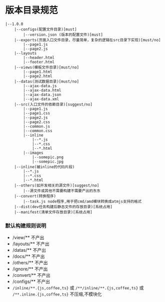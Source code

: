 # 版本目录规范
```
|--1.0.0
    |--configs(配置文件目录)[must]
        |--version.json (版本的配置文件)[must]
    |--exports(页面入口文件目录，尽量简单，复杂的逻辑在src目录下实现)[must/no]
        |--page1.js
        |--page2.js
    |--layouts
        |--header.html
        |--footer.html
    |--views(模板文件目录)[must/no]
        |--page1.html
        |--page2.html
    |--datas(测试数据目录)[must/no]
        |--ajax-data.js
        |--ajax-data.html
        |--ajax-data.json
        |--ajax-data.xml
    |--src(入口文件的依赖目录)[suggest/no]
        |--page1.js
        |--page1.css
        |--page2.js
        |--page2.css
        |--common.js
        |--common.css
        |--inline
            |--*.js
            |--*.css
            |--*.html
        |--images
            |--somepic.png
            |--somepic.jpg
    |--inline(被inline的代码片段)
        |--*.js
        |--*.css
        |--*.html
    |--others(如开发相关的源文件)[suggest/no]
        |--源文件或其他不需要构建不需要产出的东东
    |--convert(转换程序)
        |--task.js node程序,用于把cmd/amd模块转换成atmjs支持的格式
    |--dist(dev任务构建后静态文件的存放目录)[系统占用]
    |--manifest(清单文件存放目录)[系统占用]
```

### 默认构建规则说明
* /view/**  不产出
* /layouts/** 不产出
* /datas/** 不产出
* /docs/** 不产出
* /others/** 不产出
* /ignore/** 不产出
* /convert/** 不产出
* /configs/** 不产出
* `/inline/**.{js,coffee,ts}` 或 `/**/inline/**.{js,coffee,ts}` 或 `/**.inline.{js,coffee,ts}` 不压缩,不模块化

